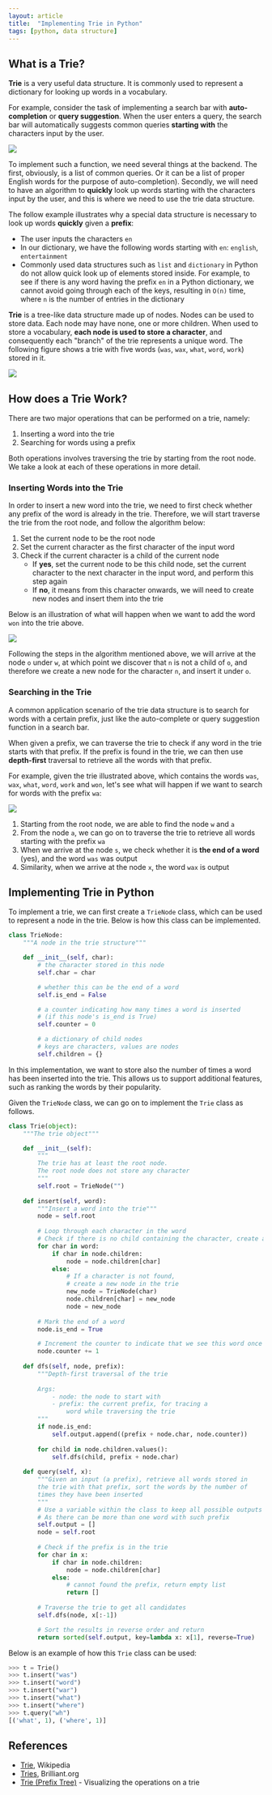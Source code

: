 ```yaml
---
layout: article
title:  "Implementing Trie in Python"
tags: [python, data structure]
---
```


## What is a Trie?

**Trie** is a very useful data structure. It is commonly used to represent a dictionary for looking up words in a vocabulary.

For example, consider the task of implementing a search bar with **auto-completion** or **query suggestion**. When the user enters a query, the search bar will automatically suggests common queries **starting with** the characters input by the user.

![](/assets/images/query_suggestion.png)

To implement such a function, we need several things at the backend. The first, obviously, is a list of common queries. Or it can be a list of proper English words for the purpose of auto-completion). Secondly, we will need to have an algorithm to **quickly** look up words starting with the characters input by the user, and this is where we need to use the trie data structure.

The follow example illustrates why a special data structure is necessary to look up words **quickly** given a **prefix**:
- The user inputs the characters `en`
- In our dictionary, we have the following words starting with `en`: `english`, `entertainment`
- Commonly used data structures such as `list` and `dictionary` in Python do not allow quick look up of elements stored inside. For example, to see if there is any word having the prefix `en` in a Python dictionary, we cannot avoid going through each of the keys, resulting in `O(n)` time, where `n` is the number of entries in the dictionary

**Trie** is a tree-like data structure made up of nodes. Nodes can be used to store data. Each node may have none, one or more children. When used to store a vocabulary, **each node is used to store a character**, and consequently each "branch" of the trie represents a unique word. The following figure shows a trie with five words (`was`, `wax`, `what`, `word`, `work`) stored in it.

![](/assets/images/trie_example.png)


## How does a Trie Work?

There are two major operations that can be performed on a trie, namely:

1. Inserting a word into the trie
2. Searching for words using a prefix

Both operations involves traversing the trie by starting from the root node. We take a look at each of these operations in more detail.

### Inserting Words into the Trie

In order to insert a new word into the trie, we need to first check whether any prefix of the word is already in the trie. Therefore, we will start traverse the trie from the root node, and follow the algorithm below:

1. Set the current node to be the root node
2. Set the current character as the first character of the input word
3. Check if the current character is a child of the current node
    - If **yes**, set the current node to be this child node, set the current character to the next character in the input word, and perform this step again
    - If **no**, it means from this character onwards, we will need to create new nodes and insert them into the trie

Below is an illustration of what will happen when we want to add the word `won` into the trie above.

![](/assets/images/trie_example_insert.png)

Following the steps in the algorithm mentioned above, we will arrive at the node `o` under `w`, at which point we discover that `n` is not a child of `o`, and therefore we create a new node for the character `n`, and insert it under `o`.

### Searching in the Trie

A common application scenario of the trie data structure is to search for words with a certain prefix, just like the auto-complete or query suggestion function in a search bar.

When given a prefix, we can traverse the trie to check if any word in the trie starts with that prefix. If the prefix is found in the trie, we can then use **depth-first** traversal to retrieve all the words with that prefix.

For example, given the trie illustrated above, which contains the words `was`, `wax`, `what`, `word`, `work` and `won`, let's see what will happen if we want to search for words with the prefix `wa`:

![](/assets/images/trie_example_query.png)

1. Starting from the root node, we are able to find the node `w` and `a`
2. From the node `a`, we can go on to traverse the trie to retrieve all words starting with the prefix `wa`
3. When we arrive at the node `s`, we check whether it is **the end of a word** (yes), and the word `was` was output
4. Similarity, when we arrive at the node `x`, the word `wax` is output

## Implementing Trie in Python

To implement a trie, we can first create a `TrieNode` class, which can be used to represent a node in the trie. Below is how this class can be implemented.

```python
class TrieNode:
    """A node in the trie structure"""

    def __init__(self, char):
        # the character stored in this node
        self.char = char

        # whether this can be the end of a word
        self.is_end = False

        # a counter indicating how many times a word is inserted
        # (if this node's is_end is True)
        self.counter = 0

        # a dictionary of child nodes
        # keys are characters, values are nodes
        self.children = {}
```

In this implementation, we want to store also the number of times a word has been inserted into the trie. This allows us to support additional features, such as ranking the words by their popularity.

Given the `TrieNode` class, we can go on to implement the `Trie` class as follows.

```python
class Trie(object):
    """The trie object"""

    def __init__(self):
        """
        The trie has at least the root node.
        The root node does not store any character
        """
        self.root = TrieNode("")
    
    def insert(self, word):
        """Insert a word into the trie"""
        node = self.root
        
        # Loop through each character in the word
        # Check if there is no child containing the character, create a new child for the current node
        for char in word:
            if char in node.children:
                node = node.children[char]
            else:
                # If a character is not found,
                # create a new node in the trie
                new_node = TrieNode(char)
                node.children[char] = new_node
                node = new_node
        
        # Mark the end of a word
        node.is_end = True

        # Increment the counter to indicate that we see this word once more
        node.counter += 1
        
    def dfs(self, node, prefix):
        """Depth-first traversal of the trie
        
        Args:
            - node: the node to start with
            - prefix: the current prefix, for tracing a
                word while traversing the trie
        """
        if node.is_end:
            self.output.append((prefix + node.char, node.counter))
        
        for child in node.children.values():
            self.dfs(child, prefix + node.char)
        
    def query(self, x):
        """Given an input (a prefix), retrieve all words stored in
        the trie with that prefix, sort the words by the number of 
        times they have been inserted
        """
        # Use a variable within the class to keep all possible outputs
        # As there can be more than one word with such prefix
        self.output = []
        node = self.root
        
        # Check if the prefix is in the trie
        for char in x:
            if char in node.children:
                node = node.children[char]
            else:
                # cannot found the prefix, return empty list
                return []
        
        # Traverse the trie to get all candidates
        self.dfs(node, x[:-1])

        # Sort the results in reverse order and return
        return sorted(self.output, key=lambda x: x[1], reverse=True)
```

Below is an example of how this `Trie` class can be used:

```python
>>> t = Trie()
>>> t.insert("was")
>>> t.insert("word")
>>> t.insert("war")
>>> t.insert("what")
>>> t.insert("where")
>>> t.query("wh")
[('what', 1), ('where', 1)]
```

## References

- [Trie](https://en.wikipedia.org/wiki/Trie), Wikipedia
- [Tries](https://brilliant.org/wiki/tries/), Brilliant.org
- [Trie (Prefix Tree)](https://www.cs.usfca.edu/~galles/visualization/Trie.html) - Visualizing the operations on a trie

